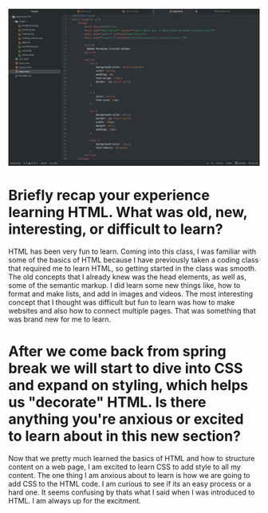 ![screenshot](./images/screenshot.png)

<h1>
Briefly recap your experience learning HTML. What was old, new, interesting, or difficult to learn?
</h1>

<p>
HTML has been very fun to learn. Coming into this class, I was familiar with some of the basics of HTML because I have previously taken a coding class that required me to learn HTML, so getting started in the class was smooth. The old concepts that I already knew was the head elements, as well as, some of the semantic markup. I did learn some new things like, how to format and make lists, and add in images and videos. The most interesting concept that I thought was difficult but fun to learn was how to make websites and also how to connect multiple pages. That was something that was brand new for me to learn.
</p>

<h1>
After we come back from spring break we will start to dive into CSS and expand on styling, which helps us "decorate" HTML. Is there anything you're anxious or excited to learn about in this new section?
</h1>

<p>
Now that we pretty much learned the basics of HTML and how to structure content on a web page, I am excited to learn CSS to add style to all my content. The one thing I am anxious about to learn is how we are going to add CSS to the HTML code. I am curious to see if its an easy process or a hard one. It seems confusing by thats what I said when I was introduced to HTML. I am always up for the excitment. 

